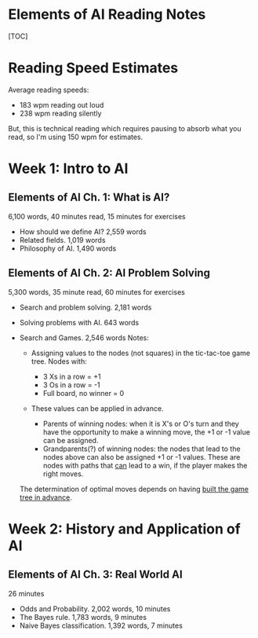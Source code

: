 <h1>Elements of AI Reading Notes</h1>

[TOC]

# Reading Speed Estimates

Average reading speeds: 

- 183 wpm reading out loud
- 238 wpm reading silently

But, this is technical reading which requires pausing to absorb what you read, so I'm using 150 wpm for estimates.

# Week 1: Intro to AI

## Elements of AI Ch. 1: What is AI? 
6,100 words, 40 minutes read, 15 minutes for exercises

- How should we define AI?  2,559 words
- Related fields. 1,019 words
- Philosophy of AI. 1,490 words

## Elements of AI Ch. 2: AI Problem Solving 
5,300 words,  35  minute read, 60 minutes for exercises

- Search and problem solving. 2,181 words

- Solving problems with AI. 643 words

- Search and Games. 2,546 words
  Notes:

  - Assigning values to the nodes (not squares) in the tic-tac-toe game tree. Nodes with:
    - 3 Xs in a row = +1
    - 3 Os in a row = -1
    - Full board, no winner = 0

  - These values can be applied in advance. 
    - Parents of winning nodes: when it is X's or O's turn and they have the opportunity to make a winning move, the +1 or -1 value can be assigned.
    - Grandparents(?) of winning nodes: the nodes that lead to the nodes above can also be assigned +1 or -1 values. These are nodes with paths that <u>can</u> lead to a win, if the player makes the right moves.


  The determination of optimal moves depends on having <u>built the game tree in advance</u>.

# Week 2: History and Application of AI

## Elements of AI Ch. 3: Real World AI
26 minutes

- Odds and Probability. 2,002 words, 10 minutes
- The Bayes rule. 1,783 words, 9 minutes
- Naive Bayes classification. 1,392 words, 7 minutes

